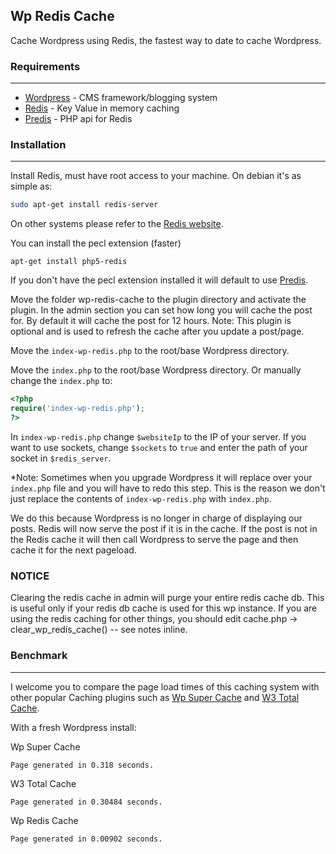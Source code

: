 ## Wp Redis Cache

Cache Wordpress using Redis, the fastest way to date to cache Wordpress.

### Requirements
------
* [Wordpress](http://wordpress.org) - CMS framework/blogging system
* [Redis](http://redis.io/) - Key Value in memory caching
* [Predis](https://github.com/nrk/predis) - PHP api for Redis

### Installation 
------
Install Redis, must have root access to your machine. On debian it's as simple as:
```bash
sudo apt-get install redis-server
```
On other systems please refer to the [Redis website](http://redis.io/).

You can install the pecl extension (faster)
```
apt-get install php5-redis
```
If you don't have the pecl extension installed it will default to use [Predis](https://github.com/nrk/predis).

Move the folder wp-redis-cache to the plugin directory and activate the plugin.  In the admin section you can set how long you will cache the post for.  By default it will cache the post for 12 hours.
Note: This plugin is optional and is used to refresh the cache after you update a post/page.

Move the `index-wp-redis.php` to the root/base Wordpress directory.

Move the `index.php` to the root/base Wordpress directory.  Or manually change the `index.php` to:

```php
<?php
require('index-wp-redis.php');
?>
```
In `index-wp-redis.php` change `$websiteIp` to the IP of your server. If you want to use sockets, change `$sockets` to `true` and enter the path of your socket in `$redis_server`.

*Note: Sometimes when you upgrade Wordpress it will replace over your `index.php` file and you will have to redo this step.  This is the reason we don't just replace the contents of `index-wp-redis.php` with `index.php`.

We do this because Wordpress is no longer in charge of displaying our posts.  Redis will now serve the post if it is in the cache.  If the post is not in the Redis cache it will then call Wordpress to serve the page and then cache it for the next pageload.

### NOTICE
Clearing the redis cache in admin will purge your entire redis cache db. This is useful only if your redis db cache is used for this wp instance. If you are using the redis caching for other things,
you should edit cache.php -> clear_wp_redis_cache() -- see notes inline.

### Benchmark
------
I welcome you to compare the page load times of this caching system with other popular Caching plugins such as [Wp Super Cache](http://wordpress.org/plugins/wp-super-cache/) and [W3 Total Cache](http://wordpress.org/plugins/w3-total-cache/).

With a fresh Wordpress install:

Wp Super Cache
```
Page generated in 0.318 seconds.
```

W3 Total Cache
```
Page generated in 0.30484 seconds.
```

Wp Redis Cache
```
Page generated in 0.00902 seconds.
```

